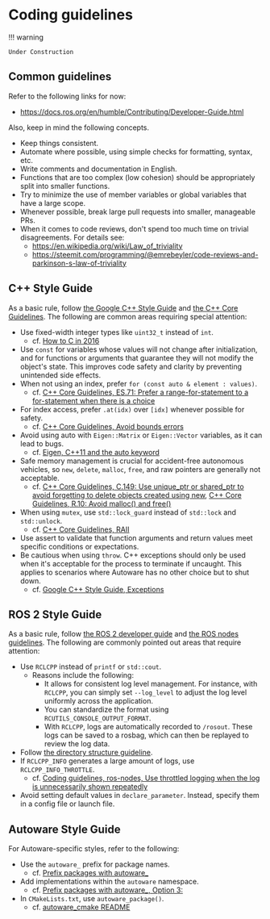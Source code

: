 # Coding guidelines

!!! warning

    Under Construction

## Common guidelines

Refer to the following links for now:

- <https://docs.ros.org/en/humble/Contributing/Developer-Guide.html>

Also, keep in mind the following concepts.

- Keep things consistent.
- Automate where possible, using simple checks for formatting, syntax, etc.
- Write comments and documentation in English.
- Functions that are too complex (low cohesion) should be appropriately split into smaller functions.
- Try to minimize the use of member variables or global variables that have a large scope.
- Whenever possible, break large pull requests into smaller, manageable PRs.
- When it comes to code reviews, don't spend too much time on trivial disagreements. For details see:
  - <https://en.wikipedia.org/wiki/Law_of_triviality>
  - <https://steemit.com/programming/@emrebeyler/code-reviews-and-parkinson-s-law-of-triviality>

## C++ Style Guide

As a basic rule, follow [the Google C++ Style Guide](https://google.github.io/styleguide/cppguide.html) and [the C++ Core Guidelines](https://github.com/isocpp/CppCoreGuidelines/blob/master/CppCoreGuidelines.md). The following are common areas requiring special attention:

- Use fixed-width integer types like `uint32_t` instead of `int`.
  - cf. [How to C in 2016](https://matt.sh/howto-c)
- Use `const` for variables whose values will not change after initialization, and for functions or arguments that guarantee they will not modify the object's state. This improves code safety and clarity by preventing unintended side effects.
- When not using an index, prefer `for (const auto & element : values)`.
  - cf. [C++ Core Guidelines, ES.71: Prefer a range-for-statement to a for-statement when there is a choice](https://github.com/isocpp/CppCoreGuidelines/blob/master/CppCoreGuidelines.md#es71-prefer-a-range-for-statement-to-a-for-statement-when-there-is-a-choice)
- For index access, prefer `.at(idx)` over `[idx]` whenever possible for safety.
  - cf. [C++ Core Guidelines, Avoid bounds errors](https://github.com/isocpp/CppCoreGuidelines/blob/master/CppCoreGuidelines.md#slcon3-avoid-bounds-errors)
- Avoid using auto with `Eigen::Matrix` or `Eigen::Vector` variables, as it can lead to bugs.
  - cf. [Eigen, C++11 and the auto keyword](https://eigen.tuxfamily.org/dox/TopicPitfalls.html)
- Safe memory management is crucial for accident-free autonomous vehicles, so `new`, `delete`, `malloc`, `free`, and raw pointers are generally not acceptable.
  - cf. [C++ Core Guidelines, C.149: Use unique_ptr or shared_ptr to avoid forgetting to delete objects created using new](https://github.com/isocpp/CppCoreGuidelines/blob/master/CppCoreGuidelines.md#c149-use-unique_ptr-or-shared_ptr-to-avoid-forgetting-to-delete-objects-created-using-new), [C++ Core Guidelines, R.10: Avoid malloc() and free()](https://github.com/isocpp/CppCoreGuidelines/blob/master/CppCoreGuidelines.md#r10-avoid-malloc-and-free)
- When using `mutex`, use `std::lock_guard` instead of `std::lock` and `std::unlock`.
  - cf. [C++ Core Guidelines, RAII](https://github.com/isocpp/CppCoreGuidelines/blob/master/CppCoreGuidelines.md#Rr-raii)
- Use assert to validate that function arguments and return values meet specific conditions or expectations.
- Be cautious when using `throw`. C++ exceptions should only be used when it's acceptable for the process to terminate if uncaught. This applies to scenarios where Autoware has no other choice but to shut down.
  - cf. [Google C++ Style Guide, Exceptions](https://google.github.io/styleguide/cppguide.html#Exceptions)

## ROS 2 Style Guide

As a basic rule, follow [the ROS 2 developer guide](https://docs.ros.org/en/humble/The-ROS2-Project/Contributing/Developer-Guide.html) and [the ROS nodes guidelines](./ros-nodes/class-design.md). The following are commonly pointed out areas that require attention:

- Use `RCLCPP` instead of `printf` or `std::cout`.
  - Reasons include the following:
    - It allows for consistent log level management. For instance, with `RCLCPP`, you can simply set `--log_level` to adjust the log level uniformly across the application.
    - You can standardize the format using `RCUTILS_CONSOLE_OUTPUT_FORMAT`.
    - With `RCLCPP`, logs are automatically recorded to `/rosout`. These logs can be saved to a rosbag, which can then be replayed to review the log data.
- Follow [the directory structure guideline](./ros-nodes/directory-structure.md).
- If `RCLCPP_INFO` generates a large amount of logs, use `RCLCPP_INFO_THROTTLE`.
  - cf. [Coding guidelines, ros-nodes, Use throttled logging when the log is unnecessarily shown repeatedly](./ros-nodes/console-logging.md#use-throttled-logging-when-the-log-is-unnecessarily-shown-repeatedly-required-non-automated)
- Avoid setting default values in `declare_parameter`. Instead, specify them in a config file or launch file.

## Autoware Style Guide

For Autoware-specific styles, refer to the following:

- Use the `autoware_` prefix for package names.
  - cf. [Prefix packages with autoware\_](https://github.com/orgs/autowarefoundation/discussions/4097)
- Add implementations within the `autoware` namespace.
  - cf. [Prefix packages with autoware\_, Option 3:](https://github.com/orgs/autowarefoundation/discussions/4097#discussioncomment-8384169)
- In `CMakeLists.txt`, use `autoware_package()`.
  - cf. [autoware_cmake README](https://github.com/autowarefoundation/autoware_cmake/tree/main/autoware_cmake)
